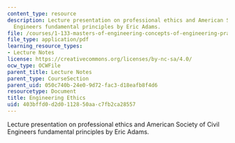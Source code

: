 ```yaml
---
content_type: resource
description: Lecture presentation on professional ethics and American Society of Civil
  Engineers fundamental principles by Eric Adams.
file: /courses/1-133-masters-of-engineering-concepts-of-engineering-practice-fall-2007/403bffd0d2d0112850aac7fb2ca28557_lec_18.pdf
file_type: application/pdf
learning_resource_types:
- Lecture Notes
license: https://creativecommons.org/licenses/by-nc-sa/4.0/
ocw_type: OCWFile
parent_title: Lecture Notes
parent_type: CourseSection
parent_uid: 050c740b-24e0-9d72-fac3-d18eafb8f4d6
resourcetype: Document
title: Engineering Ethics
uid: 403bffd0-d2d0-1128-50aa-c7fb2ca28557
---
```

Lecture presentation on professional ethics and American Society of Civil Engineers fundamental principles by Eric Adams.
